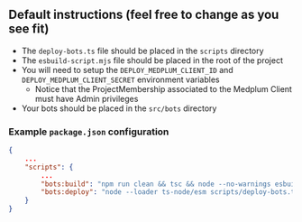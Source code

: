 ## Default instructions (feel free to change as you see fit)

- The `deploy-bots.ts` file should be placed in the `scripts` directory
- The `esbuild-script.mjs` file should be placed in the root of the project
- You will need to setup the `DEPLOY_MEDPLUM_CLIENT_ID` and `DEPLOY_MEDPLUM_CLIENT_SECRET` environment variables
  - Notice that the ProjectMembership associated to the Medplum Client must have Admin privileges
- Your bots should be placed in the `src/bots` directory

### Example `package.json` configuration

```json
{
    ...
    "scripts": {
        ...
        "bots:build": "npm run clean && tsc && node --no-warnings esbuild-script.mjs",
        "bots:deploy": "node --loader ts-node/esm scripts/deploy-bots.ts",
    }
}

```
